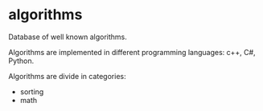 # algorithms

Database of well known algorithms.

Algorithms are implemented in different programming languages: c++, C#, Python.

Algorithms are divide in categories:

- sorting
- math
